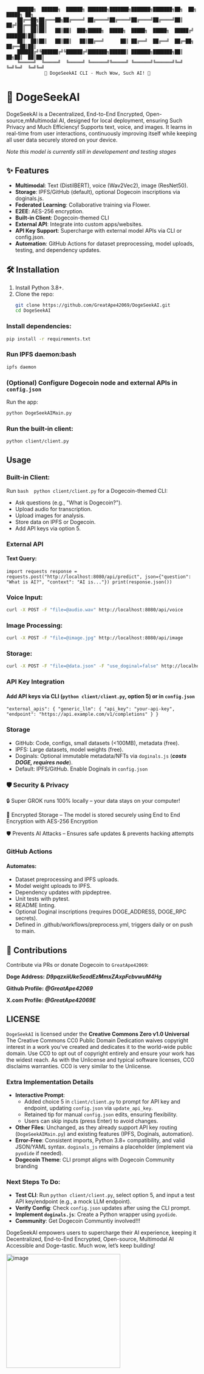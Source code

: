         ██████╗  ██████╗  ██████╗ ███████╗███████╗███████╗███████╗██╗  ██╗ █████╗ ██╗
        ██╔══██╗██╔═══██╗██╔════╝ ██╔════╝██╔════╝██╔════╝██╔════╝██║ ██╔╝██╔══██╗██║
        ██║  ██║██║   ██║██║  ███╗█████╗  █████╗  █████╗  █████╗  █████╔╝ ███████║██║
        ██║  ██║██║   ██║██║   ██║██╔══╝      ██║ ██╔══╝  ██╔══╝  ██╔═██╗ ██╔══██║██║
        ██████╔╝╚██████╔╝╚██████╔╝███████╗██████║ ███████╗███████╗██║  ██╗██║  ██║██║
        ╚═════╝  ╚═════╝  ╚═════╝ ╚══════╝╚═════╝ ╚══════╝╚══════╝╚═╝  ╚═╝╚═╝  ╚═╝╚═╝
                  🐶 DogeSeekAI CLI - Much Wow, Such AI! 🐶

# 🚀 DogeSeekAI

DogeSeekAI is a Decentralized, End-to-End Encrypted, Open-source,mMultimodal AI, designed for local deployment, ensuring Such Privacy and Much Efficiency! Supports  text, voice, and images. It learns in real-time from user interactions, continuously improving itself while keeping all user data securely stored on your device. 


*Note this model is currently still in developement and testing stages* 

## ✨ Features
- **Multimodal**: Text (DistilBERT), voice (Wav2Vec2), image (ResNet50).
- **Storage**: IPFS/GitHub (default), optional Dogecoin inscriptions via doginals.js.
- **Federated Learning**: Collaborative training via Flower.
- **E2EE**: AES-256 encryption.
- **Built-in Client**: Dogecoin-themed CLI 
- **External API**: Integrate into custom apps/websites.
- **API Key Support**: Supercharge with external model APIs via CLI or config.json.
- **Automation**: GitHub Actions for dataset preprocessing, model uploads, testing, and dependency updates.

## 🛠️ Installation
1. Install Python 3.8+.
2. Clone the repo:
   ```bash
   git clone https://github.com/GreatApe42069/DogeSeekAI.git
   cd DogeSeekAI

### Install dependencies:
```bash
pip install -r requirements.txt
```
### Run IPFS daemon:bash
```bash
ipfs daemon
```
### (Optional) Configure Dogecoin node and external APIs in `config.json`
Run the app:
```bash
python DogeSeekAIMain.py
```
### Run the built-in client:
```bash
python client/client.py
```
## Usage
### Built-in Client:
Run ```bash 
python client/client.py``` for a Dogecoin-themed CLI:

- Ask questions (e.g., "What is Dogecoin?").
- Upload audio for transcription.
- Upload images for analysis.
- Store data on IPFS or Dogecoin.
- Add API keys via option 5.

### External API 
#### Text Query:
`import requests
response = requests.post("http://localhost:8080/api/predict", json={"question": "What is AI?", "context": "AI is..."})
print(response.json())`

### Voice Input:
```bash
curl -X POST -F "file=@audio.wav" http://localhost:8080/api/voice
```
### Image Processing:
```bash
curl -X POST -F "file=@image.jpg" http://localhost:8080/api/image
```
### Storage:
```bash
curl -X POST -F "file=@data.json" -F "use_doginal=false" http://localhost:8080/api/upload_to_storage
```
### API Key Integration
#### Add API keys via CLI (`python client/client.py`, option 5) or in `config.json`

`"external_apis": {
    "generic_llm": {
        "api_key": "your-api-key",
        "endpoint": "https://api.example.com/v1/completions"
    }
}`

### Storage 
- GitHub: Code, configs, small datasets (<100MB), metadata (free).
- IPFS: Large datasets, model weights (free).
- Doginals: Optional immutable metadata/NFTs via `doginals.js` (***costs DOGE, requires node***).
- Default: IPFS/GitHub. Enable Doginals in `config.json`

### 🛡️ Security & Privacy
🔒 Super GROK runs 100% locally – your data stays on your computer!

🔑 Encrypted Storage – The model is stored securely using End to End Encryption with  AES-256 Encryption

🛡️ Prevents AI Attacks – Ensures safe updates & prevents hacking attempts

### GitHub Actions
#### Automates:
- Dataset preprocessing and IPFS uploads.
- Model weight uploads to IPFS.
- Dependency updates with pipdeptree.
- Unit tests with pytest.
- README linting.
- Optional Doginal inscriptions (requires DOGE_ADDRESS, DOGE_RPC secrets).
- Defined in .github/workflows/preprocess.yml, triggers daily or on push to main.

## 🤝 Contributions
Contribute via PRs or donate Dogecoin to `GreatApe42069`:

**Doge Address:** ***D9pqzxiiUke5eodEzMmxZAxpFcbvwuM4Hg***

**Github Profile:** ***@GreatApe42069*** 

**X.com Profile:**  ***@GreatApe42069E***


## LICENSE
`DogeSeekAI` is licensed under the
**Creative Commons Zero v1.0 Universal**
The Creative Commons CC0 Public Domain Dedication waives copyright interest in a work you've created and dedicates it to the world-wide public domain. Use CC0 to opt out of copyright entirely and ensure your work has the widest reach. As with the Unlicense and typical software licenses, CC0 disclaims warranties. CC0 is very similar to the Unlicense.


### Extra Implementation Details
- **Interactive Prompt**:
  - Added choice 5 in `client/client.py` to prompt for API key and endpoint, updating `config.json` via `update_api_key`.
  - Retained tip for manual `config.json` edits, ensuring flexibility.
  - Users can skip inputs (press Enter) to avoid changes.
- **Other Files**: Unchanged, as they already support API key routing (`DogeSeekAIMain.py`) and existing features (IPFS, Doginals, automation).
- **Error-Free**: Consistent imports, Python 3.8+ compatibility, and valid JSON/YAML syntax. `doginals_js` remains a placeholder (implement via `pyodide` if needed).
- **Dogecoin Theme**: CLI prompt aligns with Dogecoin Community branding 

### Next Steps To Do:
- **Test CLI**: Run `python client/client.py`, select option 5, and input a test API key/endpoint (e.g., a mock LLM endpoint).
- **Verify Config**: Check `config.json` updates after using the CLI prompt.
- **Implement `doginals.js`**: Create a Python wrapper using `pyodide`.
- **Community**: Get Dogecoin Communtiy involved!!!

DogeSeekAI empowers users to supercharge their AI experience, keeping it Decentralized, End-to-End Encrypted, Open-source, Multimodal AI Accessible and Doge-tastic. Much wow, let’s keep building!

<img width="300" height="300" alt="image" src="https://github.com/user-attachments/assets/a069061d-af2e-405f-8e4b-6fe999c3bfb4" />
